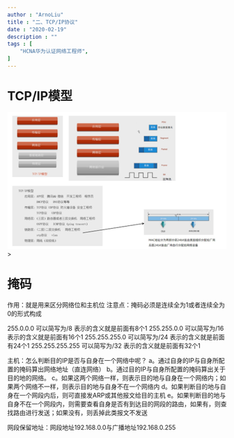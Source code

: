 ```yaml
---
author : "ArnoLiu"
title : "二、TCP/IP协议"
date : "2020-02-19"
description : ""
tags : [
    "HCNA华为认证网络工程师",
]
---
```


# TCP/IP模型

<img src="https://github.com/arnoliudaxia/arnoliudaxia.github.io/blob/blog/content/img/tcpip.jpg?raw=true"/>>

# 掩码
作用：就是用来区分网络位和主机位
注意点：掩码必须是连续全为1或者连续全为0的形式构成

255.0.0.0 可以简写为/8 表示的含义就是前面有8个1
255.255.0.0 可以简写为/16 表示的含义就是前面有16个1
255.255.255.0 可以简写为/24 表示的含义就是前面有24个1
255.255.255.255 可以简写为/32 表示的含义就是前面有32个1

主机：怎么判断目的IP是否与自身在一个网络中呢？
a。通过自身的IP与自身所配置的掩码算出网络地址（直连网络）
b。通过目的IP与自身所配置的掩码算出关于目的地的网络。
c。如果这两个网络一样，则表示目的地与自身在一个网络内；如果两个网络不一样，则表示目的地与自身不在一个网络内
d。如果判断目的地与自身在一个网段内后，则可直接发ARP或其他报文给目的主机
e。如果判断目的地与自身不在一个网段内，则需要查看自身是否有到达目的网段的路由，如果有，则查找路由进行发送；如果没有，则丢掉此类报文不发送

网段保留地址：网段地址192.168.0.0与广播地址192.168.0.255
